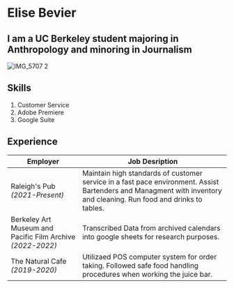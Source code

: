 # Elise Bevier
## I am a UC Berkeley student majoring in Anthropology and minoring in Journalism

![IMG_5707 2](https://user-images.githubusercontent.com/109987594/180912574-6e5bb26b-2952-4458-841c-36b30e3f4704.png)

## Skills 
1. Customer Service 
2. Adobe Premiere 
3. Google Suite

## Experience
| Employer  | Job Desription |
| ------------- | ------------- |
Raleigh's Pub _(2021-Present)_ | Maintain high standards of customer service in a fast pace environment. Assist Bartenders and Managment with inventory and cleaning. Run food and drinks to tables.
Berkeley Art Museum and Pacific Film Archive _(2022-2022)_ | Transcribed Data from archived calendars into google sheets for research purposes.
The Natural Cafe _(2019-2020)_ | Utilizaed POS computer system for order taking. Followed safe food handling procedures when working the juice bar. 
